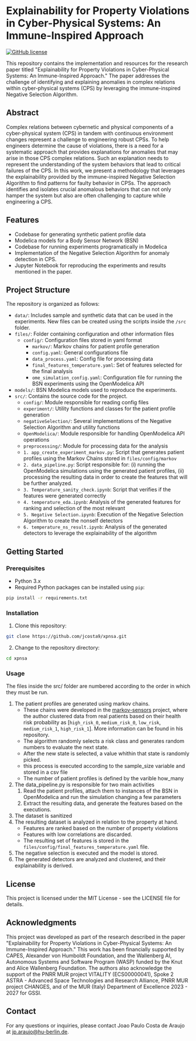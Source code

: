 # Explainability for Property Violations in Cyber-Physical Systems: An Immune-Inspired Approach
[![GitHub license](https://img.shields.io/github/license/jcosta9/xpnsa)](https://github.com/jcosta9/xpnsa/blob/main/LICENSE)

This repository contains the implementation and resources for the research paper titled "Explainability for Property Violations in Cyber-Physical Systems: An Immune-Inspired Approach." The paper addresses the challenge of identifying and explaining anomalies in complex relations within cyber-physical systems (CPS) by leveraging the immune-inspired Negative Selection Algorithm.

## Abstract

Complex relations between cybernetic and physical components of a cyber-physical system (CPS) in tandem with continuous environment changes represent a challenge to engineering robust CPSs. To help engineers determine the cause of violations, there is a need for a systematic approach that provides explanations for anomalies that may arise in those CPS complex relations. Such an explanation needs to represent the understanding of the system behaviors that lead to critical failures of the CPS. In this work, we present a methodology that leverages the explainability provided by the immune-inspired Negative Selection Algorithm to find patterns for faulty behavior in CPSs. The approach identifies and isolates crucial anomalous behaviors that can not only hamper the system but also are often challenging to capture while engineering a CPS.

## Features

- Codebase for generating synthetic patient profile data
- Modelica models for a Body Sensor Network (BSN)
- Codebase for running experiments programatically in Modelica
- Implementation of the Negative Selection Algorithm for anomaly detection in CPS.
- Jupyter Notebook for reproducing the experiments and results mentioned in the paper.

## Project Structure

The repository is organized as follows:

- `data/`: Includes sample and synthetic data that can be used in the experiments. New files can be created using the scripts inside the `/src` folder.
- `files/`: Folder containing configuration and other information files
    - `config/`: Configuration files stored in yaml format
        - `markov/`: Markov chains for patient profile generation
        - `config.yaml`: General configurations file
        - `data_process.yaml`: Config file for processing data
        - `final_features_temperature.yaml`: Set of features selected for the final analysis
        - `ome_simulation_config.yaml`: Configuration file for running the BSN experiments using the OpenModelica API
- `models/`: BSN Modelica models used to reproduce the experiments.
- `src/`: Contains the source code for the project.
    - `config/`: Module responsible for reading config files
    - `experiment/`: Utility functions and classes for the patient profile generation
    - `negativeSelection/`: Several implementations of the Negative Selection Algorithm and utility functions
    - `OpenModelica/`: Module responsible for handling OpenModelica API operations
    - `preprocessing/`: Module for processing data for the analysis
    - `1. app_create_experiment_markov.py`: Script that generates patient profiles using the Markov Chains stored in `files/config/markov`
    - `2. data_pipeline.py`: Script responsible for: (i) running the OpenModelica simulations using the generated patient profiles, (ii) processing the resulting data in order to create the features that will be further analyzed.
    - `3. Temperature_sanity_check.ipynb`: Script that verifies if the features were generated correctly
    - `4. temperature_eda.ipynb`: Analysis of the generated features for ranking and selection of the most relevant
    - `5. Negative Selection.ipynb`: Execution of the Negative Selection Algorithm to create the nonself detectors 
    - `6. temperature_ns_result.ipynb`: Analysis of the generated detectors to leverage the explainability of the algorithm

## Getting Started

### Prerequisites

- Python 3.x
- Required Python packages can be installed using `pip`:

```bash
pip install -r requirements.txt
```

### Installation

1. Clone this repository:

```bash
git clone https://github.com/jcosta9/xpnsa.git
```

2. Change to the repository directory:

```bash
cd xpnsa
```

### Usage
The files inside the src/ folder are numbered according to the order in which they must be run.
1. The patient profiles are generated using markov chains. 
    - These chains were developed in the [markov-sensors](https://github.com/rdinizcal/markov-sensors) project, where the author clustered data from real patients based on their health risk probability as [`high_risk_0`, `medium_risk_0`, `low_risk`, `medium_risk_1`, `high_risk_1`]. More information can be found in his repository.
    - The algorithm randomly selects a risk class and generates random numbers to evaluate the next state.
    - After the new state is selected, a value whithin that state is randomly picked.
    - this process is executed according to the sample_size variable and stored in a csv file
    - The number of patient profiles is defined by the varible how_many
2. The data_pipeline.py is responsible for two main activities
    1. Read the patient profiles, attach them to instances of the BSN in OpenModelica and run the simulation changing a few parameters
    2. Extract the resulting data, and generate the features based on the executions.
3. The dataset is sanitized
4. The resulting dataset is analyzed in relation to the property at hand. 
    - Features are ranked based on the number of property violations
    - Features with low correlations are discarded.
    - The resulting set of features is stored in the `files/config/final_features_temperature.yaml` file.
5. The negative selection is executed and the model is stored.
6. The generated detectors are analyzed and clustered, and their explainability is derived.



## License
This project is licensed under the MIT License - see the LICENSE file for details.

## Acknowledgments
This project was developed as part of the research described in the paper "Explainability for Property Violations in Cyber-Physical Systems: An Immune-Inspired Approach." This work has been financially supported by CAPES, Alexander von Humboldt Foundation, and the Wallenberg AI, Autonomous Systems and Software Program (WASP) funded by the Knut and Alice Wallenberg Foundation. The authors also acknowledge the support of the PNRR MUR project VITALITY (ECS00000041), Spoke 2 ASTRA - Advanced Space Technologies and Research Alliance, PNRR MUR project CHANGES, and of the MUR (Italy) Department of Excellence 2023 - 2027 for GSSI.

## Contact
For any questions or inquiries, please contact Joao Paulo Costa de Araujo at jp.araujo@hu-berlin.de.